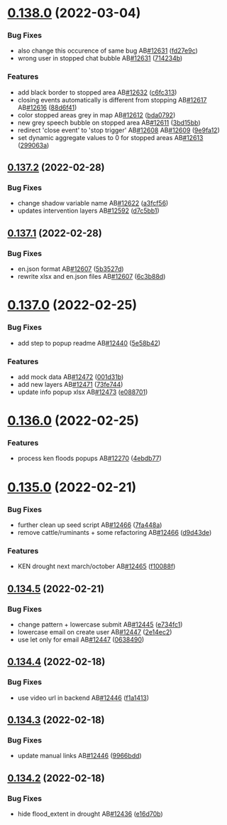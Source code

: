 # [0.138.0](https://github.com/rodekruis/IBF-system/compare/v0.137.2...v0.138.0) (2022-03-04)


### Bug Fixes

* also change this occurence of same bug AB[#12631](https://github.com/rodekruis/IBF-system/issues/12631) ([fd27e9c](https://github.com/rodekruis/IBF-system/commit/fd27e9ce96cdb51ce015428d70e8c323621846cd))
* wrong user in stopped chat bubble AB[#12631](https://github.com/rodekruis/IBF-system/issues/12631) ([714234b](https://github.com/rodekruis/IBF-system/commit/714234b0714584b594febe7ff0e1d000c5278121))


### Features

* add black border to stopped area AB[#12632](https://github.com/rodekruis/IBF-system/issues/12632) ([c6fc313](https://github.com/rodekruis/IBF-system/commit/c6fc31384e882492a6adbc048f823b8bbc0e4625))
* closing events automatically is different from stopping AB[#12617](https://github.com/rodekruis/IBF-system/issues/12617) AB[#12616](https://github.com/rodekruis/IBF-system/issues/12616) ([88d6f41](https://github.com/rodekruis/IBF-system/commit/88d6f41901f8b5dc8be4313b9a855c3493b41341))
* color stopped areas grey in map AB[#12612](https://github.com/rodekruis/IBF-system/issues/12612) ([bda0792](https://github.com/rodekruis/IBF-system/commit/bda0792282d6fa5595cbbbe102b18b36b66d3807))
* new grey speech bubble on stopped area AB[#12611](https://github.com/rodekruis/IBF-system/issues/12611) ([3bd15bb](https://github.com/rodekruis/IBF-system/commit/3bd15bb2674b2a3544a78f951af29c0c4ffdcda8))
* redirect 'close event' to 'stop trigger' AB[#12608](https://github.com/rodekruis/IBF-system/issues/12608) AB[#12609](https://github.com/rodekruis/IBF-system/issues/12609) ([9e9fa12](https://github.com/rodekruis/IBF-system/commit/9e9fa12709fe0800f2a9201a22a2248d9ecbcff6))
* set dynamic aggregate values to 0 for stopped areas AB[#12613](https://github.com/rodekruis/IBF-system/issues/12613) ([299063a](https://github.com/rodekruis/IBF-system/commit/299063a9242ce13e7c6f04aa37b63840325fbc72))



## [0.137.2](https://github.com/rodekruis/IBF-system/compare/v0.137.1...v0.137.2) (2022-02-28)


### Bug Fixes

* change shadow variable name AB[#12622](https://github.com/rodekruis/IBF-system/issues/12622) ([a3fcf56](https://github.com/rodekruis/IBF-system/commit/a3fcf566dca6a3c15023bdf52026144da7f2ff3c))
* updates intervention layers AB[#12592](https://github.com/rodekruis/IBF-system/issues/12592) ([d7c5bb1](https://github.com/rodekruis/IBF-system/commit/d7c5bb1ec5989068ea36e328a59bf967054984dd))



## [0.137.1](https://github.com/rodekruis/IBF-system/compare/v0.137.0...v0.137.1) (2022-02-28)


### Bug Fixes

* en.json format AB[#12607](https://github.com/rodekruis/IBF-system/issues/12607) ([5b3527d](https://github.com/rodekruis/IBF-system/commit/5b3527d22765a11966679158ec85715ea09ea48a))
* rewrite xlsx and en.json files AB[#12607](https://github.com/rodekruis/IBF-system/issues/12607) ([6c3b88d](https://github.com/rodekruis/IBF-system/commit/6c3b88d2054a274407b2e2de1b0a36c76f02444f))



# [0.137.0](https://github.com/rodekruis/IBF-system/compare/v0.136.0...v0.137.0) (2022-02-25)


### Bug Fixes

* add step to popup readme AB[#12440](https://github.com/rodekruis/IBF-system/issues/12440) ([5e58b42](https://github.com/rodekruis/IBF-system/commit/5e58b429cf976d6952308f749dfb29265a0c32d9))


### Features

* add mock data AB[#12472](https://github.com/rodekruis/IBF-system/issues/12472) ([001d31b](https://github.com/rodekruis/IBF-system/commit/001d31b5e7fb09dadf81038c8b497e691e468083))
* add new layers AB[#12471](https://github.com/rodekruis/IBF-system/issues/12471) ([73fe744](https://github.com/rodekruis/IBF-system/commit/73fe74405275bd0f1f767adcfe76a14961e35320))
* update info popup xlsx AB[#12473](https://github.com/rodekruis/IBF-system/issues/12473) ([e088701](https://github.com/rodekruis/IBF-system/commit/e08870131f83aa5cfff7df8bfc76da3038e15e0c))



# [0.136.0](https://github.com/rodekruis/IBF-system/compare/v0.135.0...v0.136.0) (2022-02-25)


### Features

* process ken floods popups AB[#12270](https://github.com/rodekruis/IBF-system/issues/12270) ([4ebdb77](https://github.com/rodekruis/IBF-system/commit/4ebdb77bc2c179af70175b62d0bf287844fb0a91))



# [0.135.0](https://github.com/rodekruis/IBF-system/compare/v0.134.5...v0.135.0) (2022-02-21)


### Bug Fixes

* further clean up seed script AB[#12466](https://github.com/rodekruis/IBF-system/issues/12466) ([7fa448a](https://github.com/rodekruis/IBF-system/commit/7fa448ad32775cdbca2ac54184699880b6162c98))
* remove cattle/ruminants + some refactoring AB[#12466](https://github.com/rodekruis/IBF-system/issues/12466) ([d9d43de](https://github.com/rodekruis/IBF-system/commit/d9d43de71a2dc127632d3f3c609d8736cb07bbdb))


### Features

* KEN drought next march/october AB[#12465](https://github.com/rodekruis/IBF-system/issues/12465) ([f10088f](https://github.com/rodekruis/IBF-system/commit/f10088ff9615c75788f913679274b7024e59e2a8))



## [0.134.5](https://github.com/rodekruis/IBF-system/compare/v0.134.4...v0.134.5) (2022-02-21)


### Bug Fixes

* change pattern + lowercase submit AB[#12445](https://github.com/rodekruis/IBF-system/issues/12445) ([e734fc1](https://github.com/rodekruis/IBF-system/commit/e734fc1e6effac7e146b14135642f352e794f3ef))
* lowercase email on create user AB[#12447](https://github.com/rodekruis/IBF-system/issues/12447) ([2e14ec2](https://github.com/rodekruis/IBF-system/commit/2e14ec2a40e94c097bb3b23ef996863702a71968))
* use let only for email AB[#12447](https://github.com/rodekruis/IBF-system/issues/12447) ([0638490](https://github.com/rodekruis/IBF-system/commit/06384906c3055662520f213aaabb38fb9d99af62))



## [0.134.4](https://github.com/rodekruis/IBF-system/compare/v0.134.3...v0.134.4) (2022-02-18)


### Bug Fixes

* use video url in backend AB[#12446](https://github.com/rodekruis/IBF-system/issues/12446) ([f1a1413](https://github.com/rodekruis/IBF-system/commit/f1a1413908ee6eb83e6944af7810a81acdd953c2))



## [0.134.3](https://github.com/rodekruis/IBF-system/compare/v0.134.2...v0.134.3) (2022-02-18)


### Bug Fixes

* update manual links AB[#12446](https://github.com/rodekruis/IBF-system/issues/12446) ([9966bdd](https://github.com/rodekruis/IBF-system/commit/9966bdd7fd331dfb11bd15b08db038100a743cb9))



## [0.134.2](https://github.com/rodekruis/IBF-system/compare/v0.134.1...v0.134.2) (2022-02-18)


### Bug Fixes

* hide flood_extent in drought AB[#12436](https://github.com/rodekruis/IBF-system/issues/12436) ([e16d70b](https://github.com/rodekruis/IBF-system/commit/e16d70b8d446b52bdc3fd1fc961b422f965f4988))



